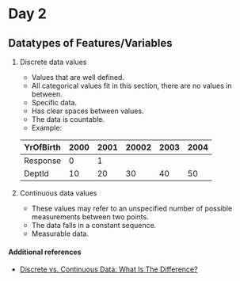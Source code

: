 # Day 2

## Datatypes of Features/Variables

1. Discrete data values

   - Values that are well defined.
   - All categorical values fit in this section, there are no values in between.
   - Specific data.
   - Has clear spaces between values.
   - The data is countable.
   - Example:

   | YrOfBirth | 2000 | 2001 | 20002 | 2003 | 2004 |
   | --------- | ---- | ---- | ----- | ---- | ---- |
   | Response  | 0    | 1    |       |      |      |
   | DeptId    | 10   | 20   | 30    | 40   | 50   |

2. Continuous data values
   - These values may refer to an unspecified number of possible measurements between two points.
   - The data falls in a constant sequence.
   - Measurable data.

#### Additional references

- [Discrete vs. Continuous Data: What Is The Difference?](https://whatagraph.com/blog/articles/discrete-vs-continuous-data)
